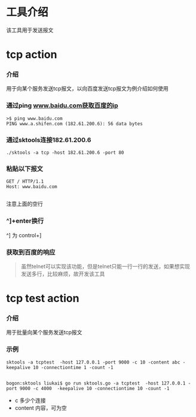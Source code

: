 
# 工具介绍
该工具用于发送报文

# tcp action
### 介绍
用于向某个服务发送tcp报文，以向百度发送tcp报文为例介绍如何使用
### 通过ping www.baidu.com获取百度的ip
```
>$ ping www.baidu.com
PING www.a.shifen.com (182.61.200.6): 56 data bytes
```

### 通过sktools连接182.61.200.6
```
./sktools -a tcp -host 182.61.200.6 -port 80
```

### 粘贴以下报文
```
GET / HTTP/1.1
Host: www.baidu.com


```
注意上面的空行
### ^]+enter换行
^] 为 control+]
### 获取到百度的响应

> 虽然telnet可以实现该功能，但是telnet只能一行一行的发送，如果想实现发送多行，比较麻烦，故开发该工具

# tcp test action
### 介绍
用于批量向某个服务发送tcp报文
### 示例
```
sktools -a tcptest  -host 127.0.0.1 -port 9000 -c 10 -content abc -keepalive 10 -connectiontime 1 -count -1


bogon:sktools liukai$ go run sktools.go -a tcptest  -host 127.0.0.1 -port 9000 -c 4000  -keepalive 10 -connectiontime 10 -count -1

```
* c 多少个连接
* content 内容，可为空
